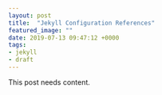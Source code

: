 ```yaml
---
layout: post
title:  "Jekyll Configuration References"
featured_image: ""
date: 2019-07-13 09:47:12 +0000
tags:
- jekyll
- draft
---
```


This post needs content.
